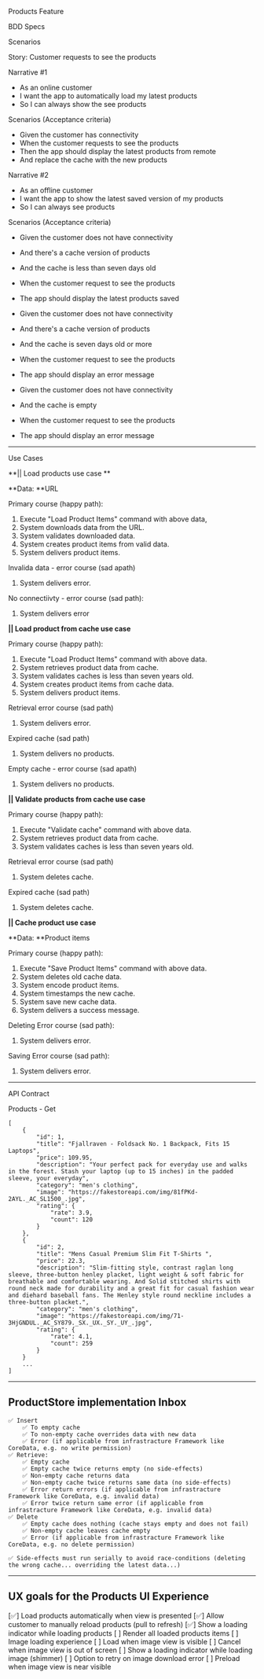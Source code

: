 Products Feature  
  
BDD Specs  
  
Scenarios  
  
  
Story: Customer requests to see the products  
  
Narrative \#1  
- As an online customer  
- I want the app to automatically load my latest products  
- So I can always show the see products  
  
Scenarios (Acceptance criteria)  
- Given the customer has connectivity  
- When the customer requests to see the products  
- Then the app should display the latest products from remote  
- And replace the cache with the new products  
  
  
Narrative \#2  
- As an offline customer  
- I want the app to show the latest saved version of my products  
- So I can always see products  
  
Scenarios (Acceptance criteria)  
- Given the customer does not have connectivity  
- And there's a cache version of products  
- And the cache is less than seven days old
- When the customer request to see the products  
- The app should display the latest products saved  

- Given the customer does not have connectivity  
- And there's a cache version of products  
- And the cache is  seven days old or more
- When the customer request to see the products  
- The app should display an error message 
  
- Given the customer does not have connectivity  
- And the cache is empty  
- When the customer request to see the products  
- The app should display an error message  
  
------  
  
Use Cases  
  
**\|\| Load products use case **  
  
**Data: **URL  
  
Primary course (happy path):  
  
1. Execute "Load Product Items" command with above data,  
2. System downloads data from the URL.  
3. System validates downloaded data.  
4. System creates product items from valid data. 
5. System delivers product items.  
  
Invalida data - error course (sad apath)  
  
1. System delivers error.  
  
No connectiivty - error course (sad path):  
  
1. System delivers error  
  
  
**\|\| Load product from cache use case**  

Primary course (happy path):  
  
1. Execute "Load Product Items" command with above data.
2. System retrieves product data from cache.
3. System validates caches is less than seven years old.
4. System creates product items from cache data. 
5. System delivers product items.  

Retrieval error course (sad path)

1. System delivers error.

Expired cache (sad path)

1. System delivers no products.

Empty cache - error course (sad apath)  
  
1. System delivers no products.  


**\|\| Validate products from cache use case**  

Primary course (happy path):  
  
1. Execute "Validate cache" command with above data.
2. System retrieves product data from cache.
3. System validates caches is less than seven years old.

Retrieval error course (sad path)

1. System deletes cache.

Expired cache (sad path)

1. System deletes cache.
  
  
**\|\| Cache product use case**  
  
**Data: **Product items  
  
Primary course (happy path):  
  
1. Execute "Save Product Items" command with above data.  
2. System deletes old cache data.
3. System encode product items.  
4. System timestamps the new cache.
5. System save new cache data.  
6. System delivers a success message.  
  
Deleting Error course (sad path):

1. System delivers error.

Saving Error course (sad path):

1. System delivers error.

---

API Contract

Products - Get
```
[
    {
        "id": 1,
        "title": "Fjallraven - Foldsack No. 1 Backpack, Fits 15 Laptops",
        "price": 109.95,
        "description": "Your perfect pack for everyday use and walks in the forest. Stash your laptop (up to 15 inches) in the padded sleeve, your everyday",
        "category": "men's clothing",
        "image": "https://fakestoreapi.com/img/81fPKd-2AYL._AC_SL1500_.jpg",
        "rating": {
            "rate": 3.9,
            "count": 120
        }
    },
    {
        "id": 2,
        "title": "Mens Casual Premium Slim Fit T-Shirts ",
        "price": 22.3,
        "description": "Slim-fitting style, contrast raglan long sleeve, three-button henley placket, light weight & soft fabric for breathable and comfortable wearing. And Solid stitched shirts with round neck made for durability and a great fit for casual fashion wear and diehard baseball fans. The Henley style round neckline includes a three-button placket.",
        "category": "men's clothing",
        "image": "https://fakestoreapi.com/img/71-3HjGNDUL._AC_SY879._SX._UX._SY._UY_.jpg",
        "rating": {
            "rate": 4.1,
            "count": 259
        }
    }
    ...
]
```

---

## ProductStore implementation Inbox

```
✅ Insert
    ✅ To empty cache
    ✅ To non-empty cache overrides data with new data
    ✅ Error (if applicable from infrastracture Framework like CoreData, e.g. no write permission)
✅ Retrieve:
    ✅ Empty cache
    ✅ Empty cache twice returns empty (no side-effects)
    ✅ Non-empty cache returns data
    ✅ Non-empty cache twice returns same data (no side-effects)
    ✅ Error return errors (if applicable from infrastracture Framework like CoreData, e.g. invalid data)
    ✅ Error twice return same error (if applicable from infrastracture Framework like CoreData, e.g. invalid data)
✅ Delete
    ✅ Empty cache does nothing (cache stays empty and does not fail)
    ✅ Non-empty cache leaves cache empty
    ✅ Error (if applicable from infrastracture Framework like CoreData, e.g. no delete permission)

✅ Side-effects must run serially to avoid race-conditions (deleting the wrong cache... overriding the latest data...)
```

---

## UX goals for the Products UI Experience

[✅] Load products automatically when view is presented
[✅] Allow customer to manually reload products (pull to refresh)
[✅] Show a loading indicator while loading products
[ ] Render all loaded products items
[ ] Image loading experience
    [ ] Load when image view is visible
    [ ] Cancel when image view is out of screen
    [ ] Show a loading indicator while loading image (shimmer)
    [ ] Option to retry on image download error
    [ ] Preload when image view is near visible
